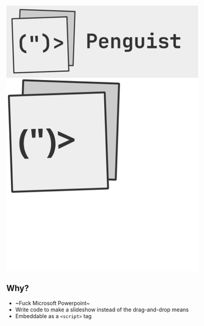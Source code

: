 <div>
  <img src="assets/temporary_logo.png" alt="temporary_logo">
  <img src="assets/penguist.svg" alt="logo">
</div>

Why?
---
- ~Fuck Microsoft Powerpoint~
- Write code to make a slideshow instead of the drag-and-drop means
- Embeddable as a `<script>` tag

